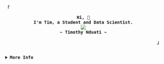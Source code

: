 <!-- Tim's Aesthetic GitHub Profile -->
<div align="justify">

<!-- Profile -->
<p align="left"><strong><samp>「</samp></strong></p>
  <p align="center">
    <samp>
      <b>
        Hi, 👋
      <br>
        I'm Tim, a Student and Data Scientist.
      </b>
      <br>
         <image src="https://readme-typing-svg.herokuapp.com?font=Iosevka&size=16&color=6791c9&center=true&width=500&height=45&lines=Turning+coffee+into+insights.+One+cup+at+a+time.">
      <br>
      <b>
        ~ Timothy Nduati ~
      </b>
    </samp>
  </p>
<p align="right"><strong><samp>」</samp></strong></p>

<br>

<details>
<summary><samp><b>More Info</b></samp></summary>

<h2></h2><br>

<!-- Contact Me -->
<p align="center">
  <samp>
    [<a href="https://twitter.com/timothynn_">twitter</a>]
    [<a href="https://matrix.to/#/@timothynn:matrix.org">matrix</a>]
    [<a href="mailto:timothynn08@gmail.com">e-mail</a>]
    [<a rel="me" href="https://mastodon.social/@timothynn">Mastodon</a>]
  </samp>
</p>

<h2></h2><br>

<!-- Profile Views Badge -->
<p align="center">
  <samp>
  <a href="#--------">
    <img src="https://komarev.com/ghpvc/?username=timothynn&label=Profile+Views&color=grey" alt="profile views" /> 
  </a>
  </samp>
</p>
  
  [![github-readme-twitter](https://github-readme-twitter.gazf.vercel.app/api?id=timothynn_)](https://github.com/gazf/github-readme-twitter)

<!-- Github Trophy -->
<div align="center">
  <table>
<!--     <tr>
      <td><a href=""><img align="center" alt="GitHub Trophy" src="https://github-trophies.vercel.app/?username=timothynn&rank=SECRET,SSS,SS,S,AAA,AA,A,B,C&row=1&column=6&margin-w=15&margin-h=15&no-frame=true&theme=nord"></a></td>
      [![Ashutosh's github activity graph](https://github-readme-activity-graph.cyclic.app/graph?username=Ashutosh00710)](https://github.com/ashutosh00710/github-readme-activity-graph) -->
<!--       <td><a href=""><img align='center' height='200px' alt='Activity Graph' src='https://github-readme-activity-graph.cyclic.app/graph?username=timothynn&theme=nord&hide_border=true&area=true'></a></td> -->
    </tr>
  </table>
</div>

<!-- Github Streak -->
[![Tim's github streak](https://github-readme-streak-stats.herokuapp.com/?user=timothynn&theme=nord)](https://github.com/timothynn/github-readme-streak-stats)

<!-- Github Stats -->
<!-- <div align="center"> -->
<!--   <table> -->
<!--     <tr> -->
<!--       <td><a href="#--------"><img height="200px" align="center" alt="GitHub Stats" src="https://github-readme-stats.vercel.app/api?username=timothynn&count_private=true&show_icons=true&include_all_commits=true&line_height=21&hide_border=true&theme=nord"/></a></td> -->
<!--       <td><a href="#--------"><img height="200px" align="center" alt="Top Language" src="https://github-readme-stats.vercel.app/api/top-langs/?username=timothynn&layout=compact&line_height=21&hide_border=true&theme=nord"/></a></td> -->
<!--     </tr> -->
<!--   </table> -->
<!-- </div> -->

<a href="#"><img height="192px" align="center" alt="GitHub Stats" src="https://github-readme-stats.vercel.app/api?username=timothynn&count_private=true&show_icons=true&include_all_commits=true&line_height=21&hide_border=true&theme=nord"/></a> 
<a href="#"><img height="192px" align="center" alt="Top Language" src="https://github-readme-stats.vercel.app/api/top-langs/?username=timothynn&layout=compact&line_height=21&hide_border=true&theme=nord"/></a>


<!-- 
  [![Ashutosh's github activity graph](https://github-readme-activity-graph.cyclic.app/graph?username=timothynn&theme=nord&height=300)](https://github.com/ashutosh00710/github-readme-activity-graph) -->
  
<a href="https://github.com/ashutosh00710/github-readme-activity-graph"><img alt="Tim's Activity Graph" src="https://github-readme-activity-graph.cyclic.app/graph/?username=timothynn&hide_border=true&area=true&height=300&theme=nord" /></a>


  <h3>⚡ Recent GitHub Activity</h3>
<!-- https://github.com/jamesgeorge007/github-activity-readme -->
<!--START_SECTION:activity-->

1. 💪 Opened PR [#5332](https://github.com/is-a-dev/register/pull/5332) in [is-a-dev/register](https://github.com/is-a-dev/register)
2. 🎉 Merged PR [#1](https://github.com/timothynn/All-In-For-Students-Graduation-2023/pull/1) in [timothynn/All-In-For-Students-Graduation-2023](https://github.com/timothynn/All-In-For-Students-Graduation-2023)
3. 💪 Opened PR [#1](https://github.com/timothynn/All-In-For-Students-Graduation-2023/pull/1) in [timothynn/All-In-For-Students-Graduation-2023](https://github.com/timothynn/All-In-For-Students-Graduation-2023)
4. ❗️ Opened issue [#37](https://github.com/Nutlope/twitterbio/issues/37) in [Nutlope/twitterbio](https://github.com/Nutlope/twitterbio)

<!--END_SECTION:activity-->

<h3> :zap: Wakatime </h3>
<!--START_SECTION:waka-->

```text
No activity tracked
```

<!--END_SECTION:waka-->
</details>
</div>

